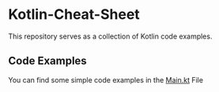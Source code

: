 # Kotlin-Cheat-Sheet
This repository serves as a collection of Kotlin code examples.
## Code Examples
You can find some simple code examples in the [Main.kt](https://github.com/HrnSvnc/Kotlin-Cheat-Sheet/blob/master/src/main/kotlin/Main.kt) File
